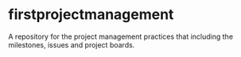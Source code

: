 # firstprojectmanagement
A repository for the project management  practices that including the milestones, issues and project boards.  
